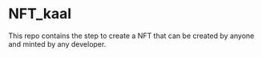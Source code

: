 # NFT_kaal
This repo contains the step to create a NFT that can be created by anyone and minted by any developer.
